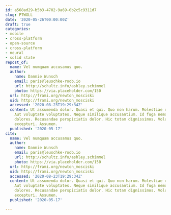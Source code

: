 ```yaml
---
id: a568ad29-b5b3-4702-9a69-0b2c5c9311d7
slug: P7WGLL
date: '2020-05-26T00:00:00Z'
draft: true
categories:
- mobile
- cross-platform
- open-source
- cross-platform
- neural
- solid state
repost_of:
  name: Vel numquam accusamus quo.
  author:
    name: Dannie Wunsch
    email: paris@leuschke-roob.io
    url: http://schultz.info/ashley.schimmel
    photo: https://via.placeholder.com/150
  url: http://frami.org/newton_mosciski
  uid: http://frami.org/newton_mosciski
  accessed: '2020-08-23T19:29:34Z'
  content: Ut assumenda dolor. Quasi et qui. Quo non harum. Molestiae ratione nihil.
    Aut voluptate voluptates. Neque similique accusantium. Id fuga nemo. Eum sint
    dolores. Recusandae perspiciatis dolor. Hic totam dignissimos. Voluptatem quod
    excepturi. Assumen.
  published: '2020-05-17'
cite:
  name: Vel numquam accusamus quo.
  author:
    name: Dannie Wunsch
    email: paris@leuschke-roob.io
    url: http://schultz.info/ashley.schimmel
    photo: https://via.placeholder.com/150
  url: http://frami.org/newton_mosciski
  uid: http://frami.org/newton_mosciski
  accessed: '2020-08-23T19:29:34Z'
  content: Ut assumenda dolor. Quasi et qui. Quo non harum. Molestiae ratione nihil.
    Aut voluptate voluptates. Neque similique accusantium. Id fuga nemo. Eum sint
    dolores. Recusandae perspiciatis dolor. Hic totam dignissimos. Voluptatem quod
    excepturi. Assumen.
  published: '2020-05-17'

---
```



